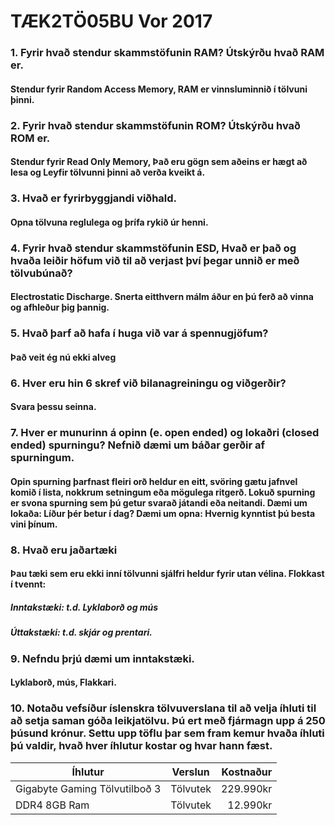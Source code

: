 # TÆK2TÖ05BU Vor 2017

### 1. Fyrir hvað stendur skammstöfunin RAM? Útskýrðu hvað RAM er.
#### Stendur fyrir Random Access Memory, RAM er vinnsluminnið í tölvuni þinni.

### 2. Fyrir hvað stendur skammstöfunin ROM? Útskýrðu hvað ROM er.
#### Stendur fyrir Read Only Memory, Það eru gögn sem aðeins er hægt að lesa og Leyfir tölvunni þinni að verða kveikt á.
### 3. Hvað er fyrirbyggjandi viðhald.
#### Opna tölvuna reglulega og þrífa rykið úr henni.
### 4. Fyrir hvað stendur skammstöfunin ESD, Hvað er það og hvaða leiðir höfum við til að verjast því þegar unnið er með tölvubúnað?
#### Electrostatic Discharge. Snerta eitthvern málm áður en þú ferð að vinna og afhleður þig þannig.
### 5. Hvað þarf að hafa í huga við var á spennugjöfum?
#### Það veit ég nú ekki alveg
### 6. Hver eru hin 6 skref við bilanagreiningu og viðgerðir?
#### Svara þessu seinna.
### 7. Hver er munurinn á opinn (e. open ended) og lokaðri (closed ended) spurningu? Nefnið dæmi um báðar gerðir af spurningum.
#### Opin spurning þarfnast fleiri orð heldur en eitt, svöring gætu jafnvel komið í lista, nokkrum setningum eða mögulega ritgerð. Lokuð spurning er svona spurning sem þú getur svarað játandi eða neitandi. Dæmi um lokaða: Líður þér betur í dag? Dæmi um opna: Hvernig kynntist þú besta vini þínum.
### 8. Hvað eru jaðartæki
#### Þau tæki sem eru ekki inní tölvunni sjálfri heldur fyrir utan vélina. Flokkast í tvennt: 
##### Inntakstæki: t.d. Lyklaborð og mús
##### Úttakstæki: t.d. skjár og prentari.
### 9. Nefndu þrjú dæmi um inntakstæki.
#### Lyklaborð, mús, Flakkari.
### 10. Notaðu vefsíður íslenskra tölvuverslana til að velja íhluti til að setja saman góða leikjatölvu. Þú ert með fjármagn upp á 250 þúsund krónur. Settu upp töflu þar sem fram kemur hvaða íhluti þú valdir, hvað hver íhlutur kostar og hvar hann fæst.
|        Íhlutur               | Verslun | Kostnaður  |
|------------------------------|:-------:|-----------:|
|Gigabyte Gaming Tölvutilboð 3 | Tölvutek| 229.990kr  |
|DDR4 8GB Ram	               | Tölvutek| 12.990kr   |



